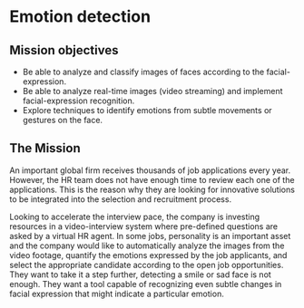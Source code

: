 # Emotion detection

## Mission objectives

- Be able to analyze and classify images of faces according to the facial-expression.
- Be able to analyze real-time images (video streaming) and implement facial-expression recognition.
- Explore techniques to identify emotions from subtle movements or gestures on the face.

## The Mission

An important global firm receives thousands of job applications every year. However, the HR team does not have
enough time to review each one of the applications. This is the reason why they are looking for innovative solutions
to be integrated into the selection and recruitment process.

Looking to accelerate the interview pace, the company is investing resources in a video-interview system where pre-defined questions are asked by a virtual HR agent. In some jobs, personality is an important asset and the company would like to automatically analyze the images from the video footage, quantify the emotions expressed by the job applicants, and select the appropriate candidate according to the open job opportunities. They want to take it a step further, detecting a smile or sad face is not enough. They want a tool capable of recognizing even subtle changes in facial expression that might
indicate a particular emotion.


